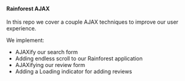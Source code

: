 #### Rainforest AJAX

In this repo we cover a couple AJAX techniques to improve our user experience.

We implement:

* AJAXify our search form
* Adding endless scroll to our Rainforest application
* AJAXifying our review form
* Adding a Loading indicator for adding reviews

